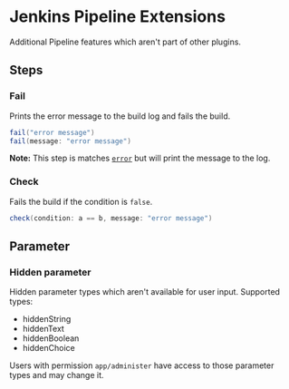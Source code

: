 # Jenkins Pipeline Extensions

Additional Pipeline features which aren't part of other plugins.

## Steps

### Fail

Prints the error message to the build log and fails the build.

```groovy
fail("error message")
fail(message: "error message")
```
**Note:** This step is matches [`error`](https://jenkins.io/doc/pipeline/steps/workflow-basic-steps/#error-error-signal) but will print the message to the log.


### Check

Fails the build if the condition is `false`.

```groovy
check(condition: a == b, message: "error message")
```

## Parameter

### Hidden parameter

Hidden parameter types which aren't available for user input. Supported types:

- hiddenString
- hiddenText
- hiddenBoolean
- hiddenChoice

Users with permission `app/administer` have access to those parameter types and may change it.

